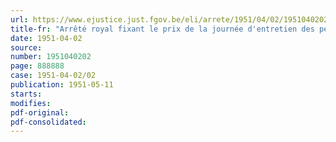 ```yaml
---
url: https://www.ejustice.just.fgov.be/eli/arrete/1951/04/02/1951040202/justel
title-fr: "Arrêté royal fixant le prix de la journée d'entretien des personnes indigentes placées à l'asile Saint-Jérôme, à Saint-Nicolas. - Service des établissements pour malades mentaux."
date: 1951-04-02
source:
number: 1951040202
page: 888888
case: 1951-04-02/02
publication: 1951-05-11
starts:
modifies:
pdf-original:
pdf-consolidated:
---
```


